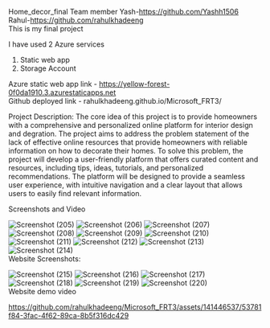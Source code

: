 Home_decor_final
Team member
Yash-https://github.com/Yashh1506
Rahul-https://github.com/rahulkhadeeng
<br>
This is my final project



I have used 2 Azure services
1) Static web app
2) Storage Account


Azure static web app link - https://yellow-forest-0f0da1910.3.azurestaticapps.net
<br>
Github deployed link - rahulkhadeeng.github.io/Microsoft_FRT3/

Project Description:
The core idea of this project is to provide homeowners with a comprehensive and personalized online platform for interior design and degration. The project aims to address the problem statement of the lack of effective online resources that provide homeowners with reliable information on how to decorate their homes.
To solve this problem, the project will develop a user-friendly platform that offers curated content and resources, including tips, ideas, tutorials, and personalized recommendations. The platform will be designed to provide a seamless user experience, with intuitive navigation and a clear layout that allows users to easily find relevant information.


Screenshots and Video


![Screenshot (205)](https://github.com/rahulkhadeeng/Microsoft_FRT3/assets/141446537/618ee1ac-2088-425e-a363-bd3a10ce6351)
![Screenshot (206)](https://github.com/rahulkhadeeng/Microsoft_FRT3/assets/141446537/b108b952-4b69-4ccc-97a0-cca3ef59b150)
![Screenshot (207)](https://github.com/rahulkhadeeng/Microsoft_FRT3/assets/141446537/3ff1dd80-9ef9-4532-bba3-c33b75ba0b6b)
![Screenshot (208)](https://github.com/rahulkhadeeng/Microsoft_FRT3/assets/141446537/8d2b832b-8fcb-4bc5-9676-7c1a910b10ea)
![Screenshot (209)](https://github.com/rahulkhadeeng/Microsoft_FRT3/assets/141446537/f652fbb5-b201-44e1-b68c-d3015ae1293f)
![Screenshot (210)](https://github.com/rahulkhadeeng/Microsoft_FRT3/assets/141446537/8929ec64-db40-48fd-913a-126f2d9b160c)
![Screenshot (211)](https://github.com/rahulkhadeeng/Microsoft_FRT3/assets/141446537/66bd2280-f64b-4367-a88a-51475813be26)
![Screenshot (212)](https://github.com/rahulkhadeeng/Microsoft_FRT3/assets/141446537/9017a38f-a100-49fb-bd77-0603863d382a)
![Screenshot (213)](https://github.com/rahulkhadeeng/Microsoft_FRT3/assets/141446537/c82814e3-ea6a-443f-b6af-2cb55864c962)
![Screenshot (214)](https://github.com/rahulkhadeeng/Microsoft_FRT3/assets/141446537/3606c76d-b12a-4d9c-b0bb-8d311e51fc74)
<br>
Website Screenshots:

![Screenshot (215)](https://github.com/rahulkhadeeng/Microsoft_FRT3/assets/141446537/9be29fd3-6987-4125-896e-65cdafde36f6)
![Screenshot (216)](https://github.com/rahulkhadeeng/Microsoft_FRT3/assets/141446537/d7e7d9ea-2be9-4c88-8365-65a58bfade0a)
![Screenshot (217)](https://github.com/rahulkhadeeng/Microsoft_FRT3/assets/141446537/d8499e5e-687a-4cc2-9949-25e09654544a)
![Screenshot (218)](https://github.com/rahulkhadeeng/Microsoft_FRT3/assets/141446537/e6fa50a9-9302-4ceb-887b-803303586562)
![Screenshot (219)](https://github.com/rahulkhadeeng/Microsoft_FRT3/assets/141446537/04e196e5-69fe-464c-8776-ce616fd30127)
![Screenshot (220)](https://github.com/rahulkhadeeng/Microsoft_FRT3/assets/141446537/670aa1eb-86bc-417f-8206-39dc01d970ab)
<br>
Website demo video



https://github.com/rahulkhadeeng/Microsoft_FRT3/assets/141446537/53781f84-3fac-4f62-89ca-8b5f316dc429













